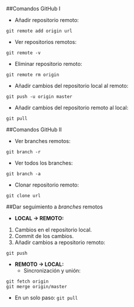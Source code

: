 ##Comandos GitHub I
- Añadir repositorio remoto:

 `git remote add origin url`

- Ver repositorios remotos:

 `git remote -v`
- Eliminar repositorio remoto:

 `git remote rm origin`
- Añadir cambios del repositorio local al remoto:

 `git push -u origin master`

- Añadir cambios del repositorio remoto al local:

 `git pull`

##Comandos GitHub II
- Ver branches remotos:

 `git branch -r`

- Ver todos los branches:

 `git branch -a`
- Clonar repositorio remoto:

 `git clone url`
 
##Dar seguimiento a _branches_ remotos
- **LOCAL → REMOTO:**
1. Cambios en el repositorio local.
2. Commit de los cambios.
3. Añadir cambios a repositorio remoto:

  `git push`
- **REMOTO → LOCAL:**
  - Sincronización y unión:
 ~~~
 git fetch origin
 git merge origin/master
 ~~~
 - En un solo paso:
 `git pull`
